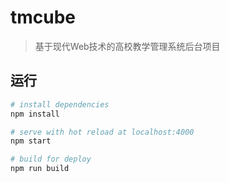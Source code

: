 # tmcube

> 基于现代Web技术的高校教学管理系统后台项目

## 运行

``` bash
# install dependencies
npm install

# serve with hot reload at localhost:4000
npm start

# build for deploy
npm run build
```
